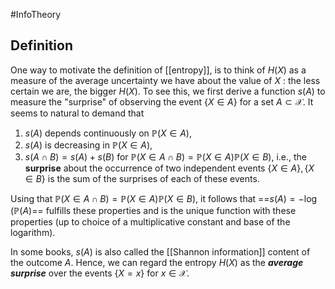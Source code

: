 #InfoTheory

## Definition
One way to motivate the definition of [[entropy]], is to think of $H(X)$ as a measure of the average uncertainty we have about the value of $X$ : the less certain we are, the bigger $H(X)$. To see this, we first derive a function $s(A)$ to measure the "surprise" of observing the event $\{X \in A\}$ for a set $A \subset \mathcal{X}$. It seems to natural to demand that

1) $s(A)$ depends continuously on $\mathbb{P}(X \in A)$,
2) $s(A)$ is decreasing in $\mathbb{P}(X \in A)$,
3) $s(A \cap B)=s(A)+s(B)$ for $\mathbb{P}(X \in A \cap B)=\mathbb{P}(X \in A) \mathbb{P}(X \in B)$, i.e., the **surprise** about the occurrence of two independent events $\{X \in A\},\{X \in B\}$ is the sum of the surprises of each of these events.

Using that $\mathbb{P}(X \in A \cap B)=\mathbb{P}(X \in A) \mathbb{P}(X \in B)$, it follows that ==$s(A)=-\log (\mathbb{P}(A)$== fulfills these properties and is the unique function with these properties (up to choice of a multiplicative constant and base of the logarithm).

In some books, $s(A)$ is also called the [[Shannon information]] content of the outcome $A$. Hence, we can regard the entropy $H(X)$ as the ***average surprise*** over the events $\{X=x\}$ for $x \in \mathcal{X}$.
